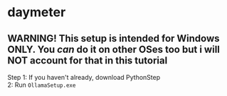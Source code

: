 # daymeter
## WARNING! This setup is intended for Windows ONLY. You _can_ do it on other OSes too but i will NOT account for that in this tutorial
Step 1: If you haven't already, download PythonStep  
2: Run `OllamaSetup.exe`